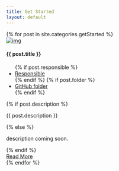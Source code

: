 ```yaml
---
title: Get Started
layout: default
---
```


<!-- start blog section -->
<section>
    <div class="container">
      {% for post in site.categories.getStarted %}
        <div class="blog-list-simple">
            <div class="row">
                <div class="col-md-2 col-sm-12 sm-margin-20px-bottom">
                  <div class="blog-list-simple-img"><a href="{{ post.url }}" ><img alt="img" src="{{ base }}{{ post.thumbnail }}"></a>
                  </div>
                </div>
                <div class="col-md-10 col-sm-12">
                    <div class="blog-list-simple-text">
                        <h4>{{ post.title }}</h4>
                        <ul class="meta">
                          {% if post.responsible %}
                            <li>
                                <a href="{{ post.responsible }}">
                                    <i aria-hidden="true" class="fa fa-user"></i> Responsible
                                </a>
                            </li>
                          {% endif %}
                          {% if post.folder %}
                            <li>
                                <a href="{{ post.folder }}">
                                    <i aria-hidden="true" class="fa fa-folder-open"></i> GitHub folder
                                </a>
                            </li>
                          {% endif %}
                        </ul>
                        {% if post.description %}
                        <p> {{ post.description }}</p>
                        {% else %}
                        <p> description coming soon.</p>
                        {% endif %}
                            <div class="text-left margin-10px-top"><a href="{{ post.url }}" class="butn small"><span>Read More</span></a></div>
                    </div>
                </div>
            </div>
        </div>
      {% endfor %}
    </div>
</section>
